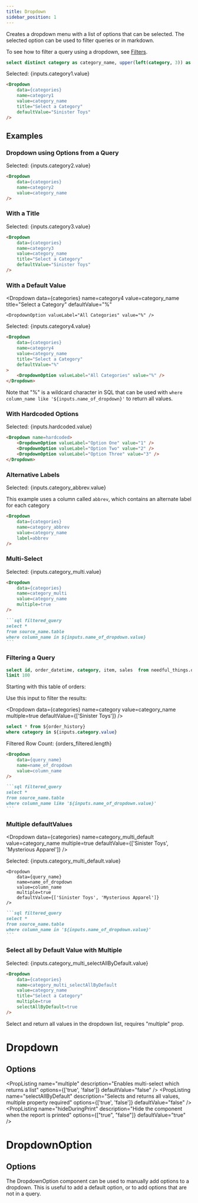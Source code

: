 ```yaml
---
title: Dropdown
sidebar_position: 1
---
```


Creates a dropdown menu with a list of options that can be selected. The selected option can be used to filter queries or in markdown.

To see how to filter a query using a dropdown, see [Filters](/core-concepts/filters).

```sql categories
select distinct category as category_name, upper(left(category, 3)) as abbrev from needful_things.orders
```

<Dropdown data={categories} name=category1 value=category_name title="Select a Category" defaultValue="Sinister Toys"/>

Selected: {inputs.category1.value}

````markdown
<Dropdown 
    data={categories} 
    name=category1 
    value=category_name 
    title="Select a Category" 
    defaultValue="Sinister Toys"
/>
````

## Examples

### Dropdown using Options from a Query

<Dropdown data={categories} name=category2 value=category_name/>

Selected: {inputs.category2.value}

````markdown
<Dropdown 
    data={categories} 
    name=category2 
    value=category_name 
/>
````

### With a Title

<Dropdown data={categories} name=category3 value=category_name title="Select a Category" defaultValue="Sinister Toys"/>

Selected: {inputs.category3.value}

````markdown
<Dropdown 
    data={categories} 
    name=category3 
    value=category_name 
    title="Select a Category" 
    defaultValue="Sinister Toys"
/>
````

### With a Default Value

<Dropdown
    data={categories} 
    name=category4
    value=category_name
    title="Select a Category"
    defaultValue="%"
>
    <DropdownOption valueLabel="All Categories" value="%" />
</Dropdown>

Selected: {inputs.category4.value}

````markdown
<Dropdown
    data={categories} 
    name=category4
    value=category_name
    title="Select a Category"
    defaultValue="%"
>
    <DropdownOption valueLabel="All Categories" value="%" />
</Dropdown>
````

Note that "%" is a wildcard character in SQL that can be used with `where column_name like '${inputs.name_of_dropdown}'` to return all values.

### With Hardcoded Options

<Dropdown name=hardcoded>
    <DropdownOption valueLabel="Option One" value="1" />
    <DropdownOption valueLabel="Option Two" value="2" />
    <DropdownOption valueLabel="Option Three" value="3" />
</Dropdown>

Selected: {inputs.hardcoded.value}

````markdown
<Dropdown name=hardcoded>
    <DropdownOption valueLabel="Option One" value="1" />
    <DropdownOption valueLabel="Option Two" value="2" />
    <DropdownOption valueLabel="Option Three" value="3" />
</Dropdown>
````

### Alternative Labels

<Dropdown
    data={categories} 
    name=category_abbrev
    value=category_name
    label=abbrev
/>

Selected: {inputs.category_abbrev.value}

This example uses a column called `abbrev`, which contains an alternate label for each category

````markdown
<Dropdown
    data={categories} 
    name=category_abbrev
    value=category_name
    label=abbrev
/>
````

### Multi-Select

<Dropdown
    data={categories} 
    name=category_multi
    value=category_name
    multiple=true
/>

Selected: {inputs.category_multi.value}

````markdown
<Dropdown
    data={categories} 
    name=category_multi
    value=category_name
    multiple=true
/>

```sql filtered_query
select *
from source_name.table
where column_name in ${inputs.name_of_dropdown.value}
```
````

### Filtering a Query


```sql order_history
select id, order_datetime, category, item, sales  from needful_things.orders
limit 100
```

Starting with this table of orders:

<DataTable data={order_history}/>

Use this input to filter the results:

<Dropdown
    data={categories} 
    name=category
    value=category_name
    multiple=true
    defaultValue={['Sinister Toys']}
/>

```sql orders_filtered
select * from ${order_history}
where category in ${inputs.category.value}
```

Filtered Row Count: {orders_filtered.length}

<DataTable data={orders_filtered}/>



````markdown
<Dropdown
    data={query_name} 
    name=name_of_dropdown
    value=column_name
/>

```sql filtered_query
select *
from source_name.table
where column_name like '${inputs.name_of_dropdown.value}'
```
````

### Multiple defaultValues

<Dropdown
    data={categories} 
    name=category_multi_default
    value=category_name
    multiple=true
	defaultValue={['Sinister Toys', 'Mysterious Apparel']}
/>

Selected: {inputs.category_multi_default.value}

````svelte
<Dropdown
    data={query_name} 
    name=name_of_dropdown
    value=column_name
    multiple=true
	defaultValue={['Sinister Toys', 'Mysterious Apparel']}
/>
````

````markdown
```sql filtered_query
select *
from source_name.table
where column_name in '${inputs.name_of_dropdown.value}'
```
````

### Select all by Default Value with Multiple

<Dropdown
    data={categories} 
    name=category_multi_selectAllByDefault
    value=category_name
    title="Select a Category"
    multiple=true
    selectAllByDefault=true
/>

Selected: {inputs.category_multi_selectAllByDefault.value}

````markdown
<Dropdown
    data={categories} 
    name=category_multi_selectAllByDefault
    value=category_name
    title="Select a Category"
    multiple=true
    selectAllByDefault=true
/>
````
Select and return all values in the dropdown list, requires "multiple" prop.

# Dropdown

## Options

<PropListing 
    name="name"
    description="Name of the dropdown, used to reference the selected value elsewhere as {`{inputs.name.value}`}"
    required
/>
<PropListing 
    name="data"
    description="Query name, wrapped in curly braces"
    options="query name"
/>
<PropListing 
    name="value"
    description="Column name from the query containing values to pick from"
    options="column name"
/>
<PropListing 
    name="multiple"
    description="Enables multi-select which returns a list"
    options={['true', 'false']}
    defaultValue="false"
/>
<PropListing 
    name="defaultValue"
    description="Value to use when the dropdown is first loaded. Must be one of the options in the dropdown. Arrays supported for multi-select."
    options="value from dropdown | array of values e.g. {`{['Value 1', 'Value 2']}`}"
/>
<PropListing 
    name="selectAllByDefault"
    description="Selects and returns all values, multiple property required"
    options={['true', 'false']}
    defaultValue="false"
/>
<PropListing 
    name="noDefault"
    description="Stops any default from being selected. Overrides any set `defaultValue`."
    options="boolean"
    defaultValue="false"
/>
<PropListing 
    name="disableSelectAll"
    description="Removes the `Select all` button. Recommended for large datasets."
    options="boolean"
    defaultValue="false"
/>
<PropListing 
    name="label"
    description="Column name from the query containing labels to display instead of the values (e.g., you may want to have the drop-down use `customer_id` as the value, but show `customer_name` to your users)"
    options="column name"
    defaultValue="Uses the column in value"
/>
<PropListing 
    name="title"
    description="Title to display above the dropdown"
    options="string"
/>
<PropListing 
    name="order"
    description="Column to sort options by"
    options="column name"
    defaultValue="Uses the same order as the query in `data`"
/>
<PropListing 
    name="where"
    description="SQL where fragment to filter options by (e.g., where sales > 40000)"
    options="SQL where clause"
/>
<PropListing 
    name="hideDuringPrint"
    description="Hide the component when the report is printed"
    options={["true", "false"]}
    defaultValue="true"
/>

# DropdownOption

## Options

The DropdownOption component can be used to manually add options to a dropdown. This is useful to add a default option, or to add options that are not in a query.

<PropListing 
    name="value"
    description="Value to use when the option is selected"
    required
/>
<PropListing 
    name="valueLabel"
    description="Label to display for the option in the dropdown"
    defaultValue="Uses the value"
/>